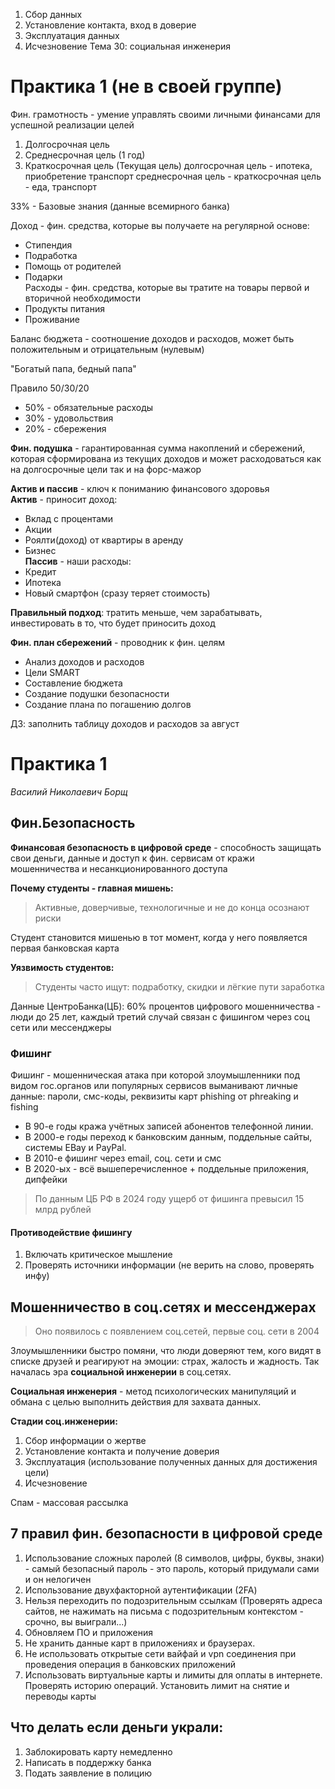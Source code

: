 1. Сбор данных
2. Установление контакта, вход в доверие
3. Эксплуатация данных
4. Исчезновение
Тема 30: социальная инженерия

# Практика 1 (не в своей группе)
Фин. грамотность - умение управлять своими личными финансами для успешной реализации целей
1. Долгосрочная цель
2. Среднесрочная цель (1 год)
3. Краткосрочная цель (Текущая цель)
долгосрочная цель - ипотека, приобретение транспорт
среднесрочная цель - 
краткосрочная цель - еда, транспорт

33% - Базовые знания  (данные всемирного банка)

Доход - фин. средства, которые вы получаете на регулярной основе:
- Стипендия
- Подработка
- Помощь от родителей
- Подарки  
Расходы - фин. средства, которые вы тратите на товары первой и вторичной необходимости  
- Продукты питания
-  Проживание  

Баланс бюджета - соотношение доходов и расходов, может быть положительным и отрицательным (нулевым)  

"Богатый папа, бедный папа"  


Правило 50/30/20  
- 50% - обязательные расходы
- 30% - удовольствия
- 20% - сбережения  

**Фин. подушка** - гарантированная сумма накоплений и сбережений, которая сформирована из текущих доходов и может расходоваться как на долгосрочные цели так и на форс-мажор  
  
**Актив и пассив** - ключ к пониманию финансового здоровья  
**Актив** - приносит доход:
- Вклад с процентами
- Акции
- Роялти(доход) от квартиры в аренду
- Бизнес  
**Пассив** - наши расходы:
- Кредит
- Ипотека
- Новый смартфон (сразу теряет стоимость)  

**Правильный подход**: тратить меньше, чем зарабатывать, инвестировать в то, что будет приносить доход  

**Фин. план сбережений** - проводник к фин. целям  
- Анализ доходов и расходов
- Цели SMART
- Составление бюджета
- Создание подушки безопасности
- Создание плана по погашению долгов  

ДЗ: заполнить таблицу доходов и расходов за август

# Практика 1
_Василий Николаевич Борщ_  
## Фин.Безопасность
**Финансовая безопасность в цифровой среде** - способность защищать свои деньги, данные и доступ к фин. сервисам от кражи мошенничества и несанкционированного доступа  
  
**Почему студенты - главная мишень:**
> Активные, доверчивые, технологичные и не до конца осознают риски  
  
Студент становится мишенью в тот момент, когда у него появляется первая банковская карта  
  
**Уязвимость студентов:** 
> Студенты часто ищут: подработку, скидки и лёгкие пути заработка  
  
Данные ЦентроБанка(ЦБ): 60% процентов цифрового мошенничества - люди до 25 лет, каждый третий случай связан с фишингом через соц сети или мессенджеры  
  
### Фишинг
Фишинг - мошенническая атака при которой злоумышленники под видом гос.органов или популярных сервисов выманивают личные данные: пароли, смс-коды, реквизиты карт
phishing от phreaking и fishing  
  
- В 90-е годы кража учётных записей абонентов телефонной линии. 
- В 2000-е годы переход к банковским данным, поддельные сайты, системы EBay и PayPal.
- В 2010-е фишинг через email, соц. сети и смс
- В 2020-ых - всё вышеперечисленное + поддельные приложения, дипфейки  

> По данным ЦБ РФ в 2024 году ущерб от фишинга превысил 15 млрд рублей  
  
#### Противодействие фишингу
1. Включать критическое мышление 
2. Проверять источники информации (не верить на слово, проверять инфу)

## Мошенничество в соц.сетях и мессенджерах
> Оно появилось с появлением соц.сетей, первые соц. сети в 2004  
  
Злоумышленники быстро помяни, что люди доверяют тем, кого видят в списке друзей и реагируют на эмоции: страх, жалость и жадность. Так началась эра **социальной инженерии** в соц.сетях.  
  
**Социальная инженерия** - метод психологических манипуляций и обмана с целью выполнить действия для захвата данных.  
  
**Стадии соц.инженерии:**
1. Сбор информации о жертве
2. Установление контакта и получение доверия
3. Эксплуатация (использование полученных данных для достижения цели)
4. Исчезновение  
  
Спам - массовая рассылка  
  
## 7 правил фин. безопасности в цифровой среде
1. Использование сложных паролей (8 символов, цифры, буквы, знаки) - самый безопасный пароль - это пароль, который придумали сами и он нелогичен
2. Использование двухфакторной аутентификации (2FA)
3. Нельзя переходить по подозрительным ссылкам (Проверять адреса сайтов, не нажимать на письма с подозрительным контекстом - срочно, вы выиграли...)
4. Обновляем ПО и приложения 
5. Не хранить данные карт в приложениях и браузерах. 
6. Не использовать открытые сети вайфай и vpn соединения при проведения операция в банковских приложений
7. Использовать виртуальные карты и лимиты для оплаты в интернете. Проверять историю операций. Установить лимит на снятие и переводы карты  

## Что делать если деньги украли:
1. Заблокировать карту немедленно
2. Написать в поддержку банка
3. Подать заявление в полицию  
  
